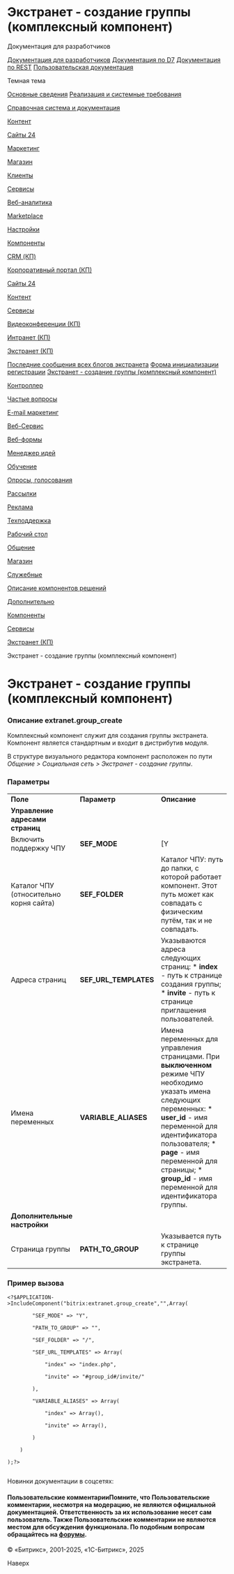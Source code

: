 # Экстранет - создание группы (комплексный компонент)

Документация для разработчиков

[Документация для разработчиков](https://dev.1c-bitrix.ru/api_help/)
[Документация по D7](https://dev.1c-bitrix.ru/api_d7/)
[Документация по REST](https://dev.1c-bitrix.ru/rest_help/)
[Пользовательская документация](https://dev.1c-bitrix.ru/user_help/)

Темная тема

[Основные сведения](/user_help/index.php)
[Реализация и системные требования](/user_help/reqintro.php)

[Справочная система и документация](/user_help/help/index.php)

[Контент](/user_help/content/index.php)

[Сайты 24](/user_help/sites24/index.php)

[Маркетинг](/user_help/marketing/index.php)

[Магазин](/user_help/store/index.php)

[Клиенты](/user_help/clients/index.php)

[Сервисы](/user_help/service/index.php)

[Веб-аналитика](/user_help/statistic/index.php)

[Marketplace](/user_help/marketplace/index.php)

[Настройки](/user_help/settings/index.php)

[Компоненты](/user_help/components/index.php)

[CRM (КП)](/user_help/components/crm/index.php)

[Корпоративный портал (КП)](/user_help/components/intranet/index.php)

[Сайты 24](/user_help/components/landing/index.php)

[Контент](/user_help/components/content/index.php)

[Сервисы](/user_help/components/services/index.php)

[Видеоконференции (КП)](/user_help/components/services/video/index.php)

[Интранет (КП)](/user_help/components/services/intranet/index.php)

[Экстранет (КП)](/user_help/components/services/extranet/index.php)

[Последние сообщения всех блогов экстранета](/user_help/components/services/extranet/extranet_blog_new_posts_list.php)
[Форма инициализации регистрации](/user_help/components/services/extranet/system_auth_initialize.php)
[Экстранет - создание группы (комплексный компонент)](/user_help/components/services/extranet/extranet_group_create.php)

[Контроллер](/user_help/components/services/controller/index.php)

[Частые вопросы](/user_help/components/services/faq/index.php)

[E-mail маркетинг](/user_help/components/services/email_marketing/index.php)

[Веб-Сервис](/user_help/components/services/web_service/index.php)

[Веб-формы](/user_help/components/services/web_forms/index.php)

[Менеджер идей](/user_help/components/services/ideas_manager/index.php)

[Обучение](/user_help/components/services/learning/index.php)

[Опросы, голосования](/user_help/components/services/votes/index.php)

[Рассылки](/user_help/components/services/subscribes/index.php)

[Реклама](/user_help/components/services/advertising/index.php)

[Техподдержка](/user_help/components/services/support/index.php)

[Рабочий стол](/user_help/components/services/desktop.php)

[Общение](/user_help/components/obschenie/index.php)

[Магазин](/user_help/components/magazin/index.php)

[Служебные](/user_help/components/sluzhebnie/index.php)

[Описание компонентов решений](/user_help/description_decisions/index.php)

[Дополнительно](/user_help/additional/index.php)

[Компоненты](/user_help/components/index.php)

[Сервисы](/user_help/components/services/index.php)

[Экстранет (КП)](/user_help/components/services/extranet/index.php)

Экстранет - создание группы (комплексный компонент)

# Экстранет - создание группы (комплексный компонент)

### Описание **extranet.group\_create**

Комплексный компонент служит для создания группы экстранета. Компонент является стандартным и входит в дистрибутив модуля.

В структуре визуального редактора компонент расположен по пути *Общение > Социальная сеть > Экстранет - создание группы*.

### Параметры

|  |  |  |
| --- | --- | --- |
| **Поле** | **Параметр** | **Описание** |
| **Управление адресами страниц** | | |
| Включить поддержку ЧПУ | **SEF\_MODE** | [Y|N] При отмеченной опции будет включена поддержка ЧПУ.   Если режим поддержки ЧПУ **включен**, то необходимо настроить следущие параметры: **SEF\_FOLDER**, **SEF\_URL\_TEMPLATES**. |
| Каталог ЧПУ (относительно корня сайта) | **SEF\_FOLDER** | Каталог ЧПУ: путь до папки, с которой работает компонент. Этот путь может как совпадать с физическим путём, так и не совпадать. |
| Адреса страниц | **SEF\_URL\_TEMPLATES** | Указываются адреса следующих страниц:  * **index** - путь к странице создания группы; * **invite** - путь к странице приглашения пользователей. |
| Имена переменных | **VARIABLE\_ALIASES** | Имена переменных для управления страницами.   При **выключенном** режиме ЧПУ необходимо указать имена следующих переменных:  * **user\_id** - имя переменной для идентификатора пользователя; * **page** - имя переменной для страницы; * **group\_id** - имя переменной для идентификатора группы. |
| **Дополнительные настройки** | | |
| Страница группы | **PATH\_TO\_GROUP** | Указывается путь к странице группы экстранета. |

### Пример вызова

```
<?$APPLICATION->IncludeComponent("bitrix:extranet.group_create","",Array(
		"SEF_MODE" => "Y",
		"PATH_TO_GROUP" => "",
		"SEF_FOLDER" => "/",
		"SEF_URL_TEMPLATES" => Array(
			"index" => "index.php",
			"invite" => "#group_id#/invite/"
		),
		"VARIABLE_ALIASES" => Array(
			"index" => Array(),
			"invite" => Array(),
		)
	)
);?>

```

Новинки документации в соцсетях:

#### Пользовательские комментарииПомните, что Пользовательские комментарии, несмотря на модерацию, не являются официальной документацией. Ответственность за их использование несет сам пользователь. Также Пользовательские комментарии не являются местом для обсуждения функционала. По подобным вопросам обращайтесь на [форумы](http://dev.1c-bitrix.ru/community/forums/group1/).

© «Битрикс», 2001-2025, «1С-Битрикс», 2025

Наверх
